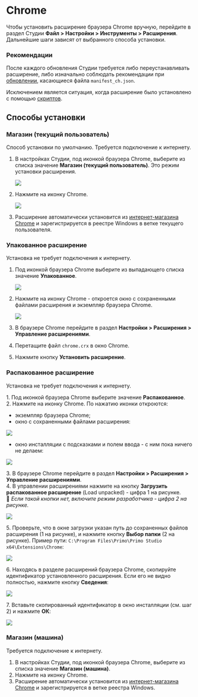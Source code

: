 # Chrome

Чтобы установить расширение браузера Chrome вручную, перейдите в раздел Студии **Файл > Настройки > Инструменты > Расширения**. Дальнейшие шаги зависят от выбранного способа установки.

### Рекомендации

После каждого обновления Студии требуется либо переустанавливать расширение, либо изначально соблюдать рекомендации при [обновлении](https://docs.primo-rpa.ru/primo-rpa/primo-studio/installation/update), касающиеся файла `manifest_ch.json`. 

Исключением является ситуация, когда расширение было установлено с помощью [скриптов](https://docs.primo-rpa.ru/primo-rpa/primo-studio/settings/autoinstall-browser-extension).

## Способы установки

### Магазин (текущий пользователь)

Cпособ установки по умолчанию. Требуется подключение к интернету.

1. В настройках Студии, под иконкой браузера Chrome, выберите из списка значение **Магазин (текущий пользователь)**. Это режим установки расширения.

   ![](../../resources/settings/plugin-install/chrome-ext-machine.png)

2. Нажмите на иконку Chrome.

   ![](../../resources/settings/plugin-install/chrome-icon-white-store-user.png)
   
3. Расширение автоматически установится из [интернет-магазина Chrome](https://chrome.google.com/webstore/detail/primo-rpa-extension/pbdnfhljkbaiibahdfcmgnfpapchlmmp) и зарегистрируется в реестре Windows в ветке текущего пользователя.

### Упакованное расширение

Установка не требует подключения к интернету. 

1. Под иконкой браузера Chrome выберите из выпадающего списка значение **Упакованное**.

   ![](../../resources/settings/plugin-install/chrome-ext-packed.png)

2. Нажмите на иконку Chrome - откроется окно c сохраненными файлами расширения и экземпляр браузера Chrome.

   ![](../../resources/settings/plugin-install/chrome-files-list.png)
   
3. В браузере Chrome перейдите в раздел **Настройки > Расширения > Управление расширениями**.
4. Перетащите файл `chrome.crx` в окно Chrome.
5. Нажмите кнопку **Установить расширение**.


### Распакованное расширение

Установка не требует подключения к интернету.

1\. Под иконкой браузера Chrome выберите значение **Распакованное**.\
2\. Нажмите на иконку Chrome. По нажатию иконки откроются:
  * экземпляр браузера Chrome;
  * окно с сохраненными файлами расширения:
 
 ![](../../resources/settings/plugin-install/chrome-files-list.png)
   
  * окно инсталляции с подсказками и полем ввода - с ним пока ничего не делаем:
 
 ![](../../resources/settings/plugin-install/chrome-install-id.png)

3\. В браузере Chrome перейдите в раздел **Настройки > Расширения > Управление расширениями**.\
4\. В управлении расширениями нажмите на кнопку **Загрузить распакованное расширение** (Load unpacked) - цифра 1 на рисунке.\
    :small_blue_diamond: *Если такой кнопки нет, включите режим разработчика - цифра 2 на рисунке.*

 ![](../../resources/settings/plugin-install/chrome-extensions.png)

5\. Проверьте, что в окне загрузки указан путь до сохраненных файлов расширения (1 на рисунке), и нажмите кнопку **Выбор папки** (2 на рисунке). Пример пути: `C:\Program Files\Primo\Primo Studio x64\Extensions\Chrome`:

 ![](../../resources/settings/plugin-install/extensions-path-chrome.png)

6\. Находясь в разделе расширений браузера Chrome, скопируйте идентификатор установленного расширения. Если его не видно полностью, нажмите кнопку **Сведения**:

 ![](../../resources/settings/plugin-install/id-extensions-chrome.png)

7\. Вставьте скопированный идентификатор в окно инсталляции (см. шаг 2) и нажмите **ОК**:

 ![](../../resources/settings/plugin-install/install-id-extensions-chrome.png)


### Магазин (машина)

Требуется подключение к интернету.

1. В настройках Студии, под иконкой браузера Chrome, выберите из списка значение **Магазин (машина)**.
2. Нажмите на иконку Chrome.
3. Расширение автоматически установится из [интернет-магазина Chrome](https://chrome.google.com/webstore/detail/primo-rpa-extension/pbdnfhljkbaiibahdfcmgnfpapchlmmp) и зарегистрируется в ветке реестра Windows. 




